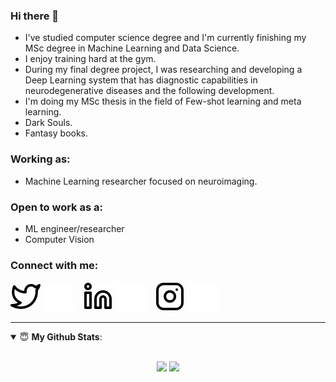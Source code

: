 ### Hi there 👋
- I've studied computer science degree and I'm currently finishing my MSc degree in Machine Learning and Data Science.
- I enjoy training hard at the gym.
- During my final degree project, I was researching and developing a Deep Learning system that has diagnostic capabilities in neurodegenerative diseases and the following development.
- I'm doing my MSc thesis in the field of Few-shot learning and meta learning.
- Dark Souls.
- Fantasy books.

### Working as:
- Machine Learning researcher focused on neuroimaging.

### Open to work as a:
- ML engineer/researcher
- Computer Vision


### Connect with me:


[![website](./img/twitter-light.svg)](https://twitter.com/pablo_mn96#gh-light-mode-only)
[![website](./img/twitter-dark.svg)](https://twitter.com/pablo_mn96#gh-dark-mode-only)
&nbsp;&nbsp;
[![website](./img/linkedin-light.svg)](https://www.linkedin.com/in/pablo-manresa-b1865316b/?originalSubdomain=es#gh-light-mode-only)
[![website](./img/linkedin-dark.svg)](https://www.linkedin.com/in/pablo-manresa-b1865316b/?originalSubdomain=es#gh-dark-mode-only)
&nbsp;&nbsp;
[![website](./img/instagram-light.svg)](https://www.instagram.com/pablo_manresa/#gh-light-mode-only)
[![website](./img/instagram-dark.svg)](https://www.instagram.com/pablo_manresa/#gh-dark-mode-only)

---

<details open>
 <summary> 😇 <b>My Github Stats</b>: </summary>

<br>

<p align = "center">
  <img src = "https://github-readme-stats.vercel.app/api?username=bitblayde&show_icons=true&title_color=fff&icon_color=F50606&text_color=C8FFF1&bg_color=151515&line_height=40">
  <img src = "https://github-readme-stats.vercel.app/api/top-langs/?username=bitblayde&layout=compact,&hide=css,java,html&theme=tokyonight">
</p>

</details>
